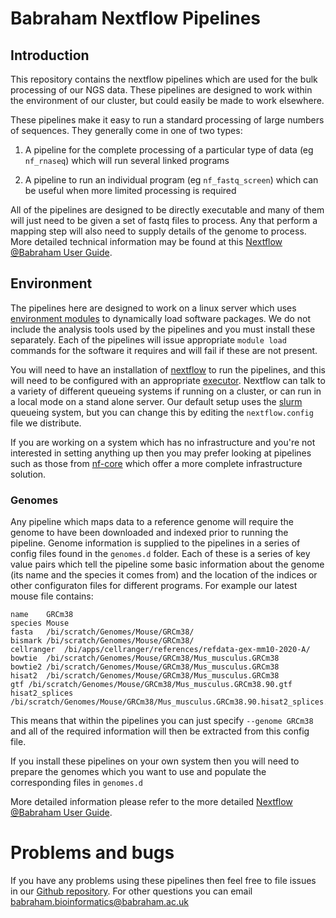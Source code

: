 # Babraham Nextflow Pipelines

## Introduction

This repository contains the nextflow pipelines which are used for the bulk processing of our NGS data.  These pipelines are designed to work within the environment of our cluster, but could easily be made to work elsewhere.

These pipelines make it easy to run a standard processing of large numbers of sequences.  They generally come in one of two types:

1. A pipeline for the complete processing of a particular type of data (eg ```nf_rnaseq```) which will run several linked programs

2. A pipeline to run an individual program (eg ```nf_fastq_screen```) which can be useful when more limited processing is required

All of the pipelines are designed to be directly executable and many of them will just need to be given a set of fastq files to process.  Any that perform a mapping step will also need to supply details of the genome to process. More detailed technical information may be found at this [Nextflow @Babraham User Guide](./Docs/Nextflow_at_Babraham.md).


## Environment
The pipelines here are designed to work on a linux server which uses [environment modules](https://modules.readthedocs.io/en/latest/) to dynamically load software packages.  We do not include the analysis tools used by the pipelines and you must install these separately. Each of the pipelines will issue appropriate ```module load``` commands for the software it requires and will fail if these are not present.

You will need to have an installation of [nextflow](https://www.nextflow.io/) to run the pipelines, and this will need to be configured with an appropriate [executor](https://www.nextflow.io/docs/latest/executor.html).  Nextflow can talk to a variety of different queueing systems if running on a cluster, or can run in a local mode on a stand alone server.  Our default setup uses the [slurm](https://slurm.schedmd.com/) queueing system, but you can change this by editing the ```nextflow.config``` file we distribute.

If you are working on a system which has no infrastructure and you're not interested in setting anything up then you may prefer looking at pipelines such as those from [nf-core](https://github.com/nf-core) which offer a more complete infrastructure solution.


### Genomes
Any pipeline which maps data to a reference genome will require the genome to have been downloaded and indexed prior to running the pipeline.  Genome information is supplied to the pipelines in a series of config files found in the ```genomes.d``` folder.  Each of these is a series of key value pairs which tell the pipeline some basic information about the genome (its name and the species it comes from) and the location of the indices or other configuraton files for different programs.  For example our latest mouse file contains:

```
name	GRCm38
species	Mouse
fasta	/bi/scratch/Genomes/Mouse/GRCm38/
bismark	/bi/scratch/Genomes/Mouse/GRCm38/
cellranger  /bi/apps/cellranger/references/refdata-gex-mm10-2020-A/
bowtie	/bi/scratch/Genomes/Mouse/GRCm38/Mus_musculus.GRCm38
bowtie2	/bi/scratch/Genomes/Mouse/GRCm38/Mus_musculus.GRCm38
hisat2	/bi/scratch/Genomes/Mouse/GRCm38/Mus_musculus.GRCm38
gtf	/bi/scratch/Genomes/Mouse/GRCm38/Mus_musculus.GRCm38.90.gtf
hisat2_splices	/bi/scratch/Genomes/Mouse/GRCm38/Mus_musculus.GRCm38.90.hisat2_splices.txt
```

This means that within the pipelines you can just specify ```--genome GRCm38``` and all of the required information will then be extracted from this config file.

If you install these pipelines on your own system then you will need to prepare the genomes which you want to use and populate the corresponding files in ```genomes.d```

More detailed information please refer to the more detailed [Nextflow @Babraham User Guide](./Docs/Nextflow_at_Babraham.md).

# Problems and bugs
If you have any problems using these pipelines then feel free to file issues in our [Github repository](https://github.com/s-andrews/nextflow_pipelines/issues).  For other questions you can email [babraham.bioinformatics@babraham.ac.uk](mailto://babraham.bioinformatics@babraham.ac.uk)
